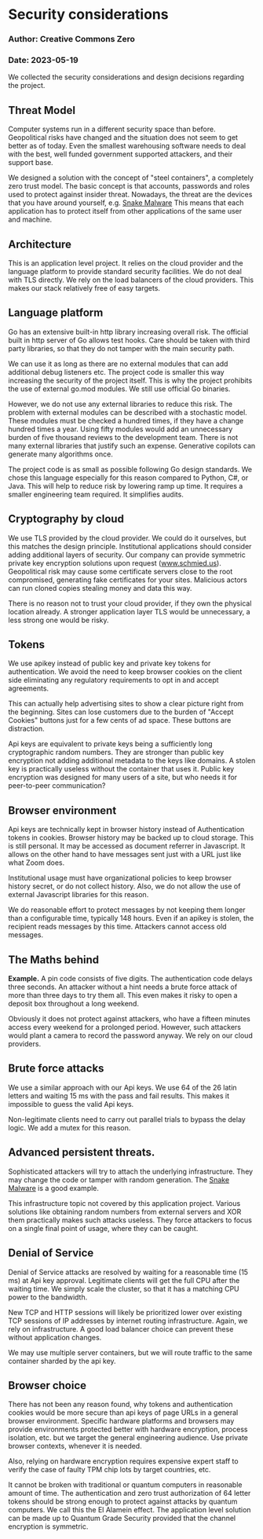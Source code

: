 # Security considerations
### Author: Creative Commons Zero
### Date: 2023-05-19

We collected the security considerations and design decisions regarding the project.

## Threat Model

Computer systems run in a different security space than before.
Geopolitical risks have changed and the situation does not seem to get better as of today.
Even the smallest warehousing software needs to deal with the best, well funded government supported attackers, and their support base.

We designed a solution with the concept of "steel containers", a completely zero trust model.
The basic concept is that accounts, passwords and roles used to protect against insider threat.
Nowadays, the threat are the devices that you have around yourself, e.g. [Snake Malware](https://www.cbsnews.com/news/fbi-takes-down-20-year-old-russian-malware-network/)
This means that each application has to protect itself from other applications of the same user and machine.

## Architecture

This is an application level project.
It relies on the cloud provider and the language platform to provide standard security facilities.
We do not deal with TLS directly. We rely on the load balancers of the cloud providers.
This makes our stack relatively free of easy targets.


## Language platform

Go has an extensive built-in http library increasing overall risk.
The official built in http server of Go allows test hooks.
Care should be taken with third party libraries,
so that they do not tamper with the main security path.

We can use it as long as there are no external modules that can add additional debug listeners etc.
The project code is smaller this way increasing the security of the project itself.
This is why the project prohibits the use of external go.mod modules.
We still use official Go binaries.

However, we do not use any external libraries to reduce this risk.
The problem with external modules can be described with a stochastic model.
These modules must be checked a hundred times, if they have a change hundred times a year. 
Using fifty modules would add an unnecessary burden of five thousand reviews to the development team.
There is not many external libraries that justify such an expense.
Generative copilots can generate many algorithms once.

The project code is as small as possible following Go design standards.
We chose this language especially for this reason compared to Python, C#, or Java.
This will help to reduce risk by lowering ramp up time.
It requires a smaller engineering team required.
It simplifies audits.

## Cryptography by cloud

We use TLS provided by the cloud provider.
We could do it ourselves, but this matches the design principle.
Institutional applications should consider adding additional layers of security.
Our company can provide symmetric private key encryption solutions upon request (www.schmied.us).
Geopolitical risk may cause some certificate servers close to the root compromised,
generating fake certificates for your sites.
Malicious actors can run cloned copies stealing money and data this way.

There is no reason not to trust your cloud provider, if they own the physical location already.
A stronger application layer TLS would be unnecessary, a less strong one would be risky.

## Tokens

We use apikey instead of public key and private key tokens for authentication.
We avoid the need to keep browser cookies on the client side eliminating
any regulatory requirements to opt in and accept agreements.

This can actually help advertising sites to show a clear picture right from the beginning.
Sites can lose customers due to the burden of "Accept Cookies" buttons just for a few cents of ad space.
These buttons are distraction.

Api keys are equivalent to private keys being a sufficiently long cryptographic random numbers.
They are stronger than public key encryption not adding additional metadata to the keys like domains.
A stolen key is practically useless without the container that uses it.
Public key encryption was designed for many users of a site, but who needs it for peer-to-peer communication?

## Browser environment

Api keys are technically kept in browser history instead of Authentication tokens in cookies.
Browser history may be backed up to cloud storage.
This is still personal. It may be accessed as document referrer in Javascript.
It allows on the other hand to have messages sent just with a URL just like what Zoom does.

Institutional usage must have organizational policies to keep browser history secret, or do not collect history.
Also, we do not allow the use of external Javascript libraries for this reason.

We do reasonable effort to protect messages by not keeping them longer than a configurable time, typically 148 hours.
Even if an apikey is stolen, the recipient reads messages by this time.
Attackers cannot access old messages.

## The Maths behind

**Example.** A pin code consists of five digits.
The authentication code delays three seconds.
An attacker without a hint needs a brute force attack of more than three days to try them all.
This even makes it risky to open a deposit box throughout a long weekend.

Obviously it does not protect against attackers, who have a fifteen minutes access every weekend for a prolonged period.
However, such attackers would plant a camera to record the password anyway. We rely on our cloud providers.

## Brute force attacks

We use a similar approach with our Api keys.
We use 64 of the 26 latin letters and waiting 15 ms with the pass and fail results.
This makes it impossible to guess the valid Api keys.

Non-legitimate clients need to carry out parallel trials to bypass the delay logic.
We add a mutex for this reason.

## Advanced persistent threats.

Sophisticated attackers will try to attach the underlying infrastructure.
They may change the code or tamper with random generation.
The [Snake Malware](https://www.cbsnews.com/news/fbi-takes-down-20-year-old-russian-malware-network/) is a good example.

This infrastructure topic not covered by this application project.
Various solutions like obtaining random numbers from external servers and XOR them practically makes such attacks useless.
They force attackers to focus on a single final point of usage, where they can be caught.

## Denial of Service

Denial of Service attacks are resolved by waiting for a reasonable time (15 ms) at Api key approval.
Legitimate clients will get the full CPU after the waiting time.
We simply scale the cluster, so that it has a matching CPU power to the bandwidth.

New TCP and HTTP sessions will likely be prioritized lower over existing TCP sessions of IP addresses by internet routing infrastructure. Again, we rely on infrastructure. A good load balancer choice can prevent these without application changes.

We may use multiple server containers, but we will route traffic to the same container sharded by the api key.

## Browser choice

There has not been any reason found, why tokens and authentication cookies would be more secure than api keys of page URLs in a general browser environment.
Specific hardware platforms and browsers may provide environments protected better with hardware encryption, process isolation, etc.
but we target the general engineering audience.
Use private browser contexts, whenever it is needed.

Also, relying on hardware encryption requires expensive expert staff to verify the case of faulty TPM chip lots by target countries, etc.

It cannot be broken with traditional or quantum computers in reasonable amount of time.
The authentication and zero trust authorization of 64 letter tokens should be strong enough to protect against attacks by quantum computers.
We call this the El Alamein effect. The application level solution can be made up to Quantum Grade Security provided that the channel encryption is symmetric.

